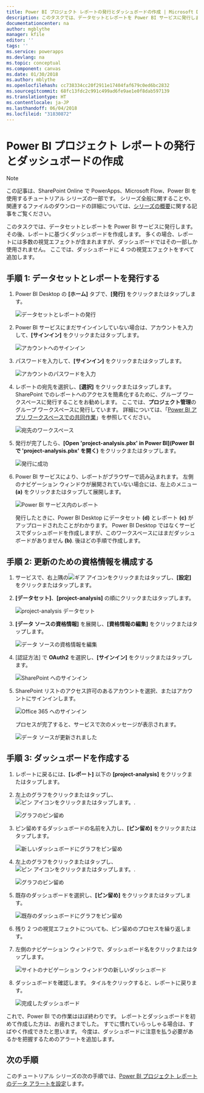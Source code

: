 ```yaml
---
title: Power BI プロジェクト レポートの発行とダッシュボードの作成 | Microsoft Docs
description: このタスクでは、データセットとレポートを Power BI サービスに発行します。その後、レポートに基づくダッシュボードを作成します。
documentationcenter: na
author: mgblythe
manager: kfile
editor: ''
tags: ''
ms.service: powerapps
ms.devlang: na
ms.topic: conceptual
ms.component: canvas
ms.date: 01/30/2018
ms.author: mblythe
ms.openlocfilehash: cc738334cc20f2911e17404faf679c0ed6bc2832
ms.sourcegitcommit: 68fc13fdc2c991c499ad6fe9ae1e0f8dab597139
ms.translationtype: HT
ms.contentlocale: ja-JP
ms.lasthandoff: 06/04/2018
ms.locfileid: "31830872"
---
```

# <a name="publish-the-power-bi-project-report-and-create-a-dashboard"></a>Power BI プロジェクト レポートの発行とダッシュボードの作成
> [!NOTE]
> この記事は、SharePoint Online で PowerApps、Microsoft Flow、Power BI を使用するチュートリアル シリーズの一部です。 シリーズ全般に関することや、関連するファイルのダウンロードの詳細については、[シリーズの概要](sharepoint-scenario-intro.md)に関する記事をご覧ください。

このタスクでは、データセットとレポートを Power BI サービスに発行します。その後、レポートに基づくダッシュボードを作成します。 多くの場合、レポートには多数の視覚エフェクトが含まれますが、ダッシュボードではその一部しか使用されません。 ここでは、ダッシュボードに 4 つの視覚エフェクトをすべて追加します。

## <a name="step-1-publish-the-dataset-and-report"></a>手順 1: データセットとレポートを発行する
1. Power BI Desktop の **[ホーム]** タブで、**[発行]** をクリックまたはタップします。
   
    ![データセットとレポートの発行](./media/sharepoint-scenario-publish-report/06-01-01-publish.png)
2. Power BI サービスにまだサインインしていない場合は、アカウントを入力して、**[サインイン]** をクリックまたはタップします。
   
    ![アカウントへのサインイン](./media/sharepoint-scenario-publish-report/06-01-02-account.png)
3. パスワードを入力して、**[サインイン]** をクリックまたはタップします。
   
    ![アカウントのパスワードを入力](./media/sharepoint-scenario-publish-report/06-01-03-password.png)
4. レポートの宛先を選択し、**[選択]** をクリックまたはタップします。 SharePoint でのレポートへのアクセスを簡素化するために、グループ ワークスペースに発行することをお勧めします。 ここでは、**プロジェクト管理**のグループ ワークスペースに発行しています。 詳細については、「[Power BI アプリ ワークスペースでの共同作業](https://docs.microsoft.com/power-bi/service-collaborate-power-bi-workspace)」を参照してください。
   
    ![宛先のワークスペース](./media/sharepoint-scenario-publish-report/06-01-04-workspace.png)
5. 発行が完了したら、**[Open 'project-analysis.pbx' in Power BI]\(Power BI で 'project-analysis.pbx' を開く\)** をクリックまたはタップします。
   
    ![発行に成功](./media/sharepoint-scenario-publish-report/06-01-05-open-report.png)
6. Power BI サービスにより、レポートがブラウザーで読み込まれます。 左側のナビゲーション ウィンドウが展開されていない場合には、左上のメニュー **(a)** をクリックまたはタップして展開します。
   
    ![Power BI サービス内のレポート](./media/sharepoint-scenario-publish-report/06-01-06-service-report.png)
   
    発行したときに、Power BI Desktop にデータセット **(d)** とレポート **(c)** がアップロードされたことがわかります。 Power BI Desktop ではなくサービスでダッシュボードを作成しますが、このワークスペースにはまだダッシュボードがありません **(b)**. 後ほどの手順で作成します。

## <a name="step-2-configure-credentials-for-refresh"></a>手順 2: 更新のための資格情報を構成する
1. サービスで、右上隅の![ギア アイコン](./media/sharepoint-scenario-publish-report/icon-gear.png)をクリックまたはタップし、**[設定]** をクリックまたはタップします。
2. **[データセット]**、**[project-analysis]** の順にクリックまたはタップします。
   
    ![project-analysis データセット](./media/sharepoint-scenario-publish-report/06-01-07-dataset.png)
3. **[データ ソースの資格情報]** を展開し、**[資格情報の編集]** をクリックまたはタップします。
   
    ![データ ソースの資格情報を編集](./media/sharepoint-scenario-publish-report/06-01-08-credentials.png)
4. [認証方法] で **OAuth2** を選択し、**[サインイン]** をクリックまたはタップします。
   
    ![SharePoint へのサインイン](./media/sharepoint-scenario-publish-report/06-01-09-sign-in.png)
5. SharePoint リストのアクセス許可のあるアカウントを選択、またはアカウントにサインインします。
   
    ![Office 365 へのサインイン](./media/sharepoint-scenario-publish-report/06-01-10-account.png)
   
    プロセスが完了すると、サービスで次のメッセージが表示されます。
   
    ![データ ソースが更新されました](./media/sharepoint-scenario-publish-report/06-01-11-updated.png)

## <a name="step-3-create-a-dashboard"></a>手順 3: ダッシュボードを作成する

1. レポートに戻るには、**[レポート]** 以下の **[project-analysis]** をクリックまたはタップします。

1. 左上のグラフをクリックまたはタップし、 ![ピン アイコンをクリックまたはタップします。](./media/sharepoint-scenario-publish-report/icon-pin.png).
   
    ![グラフのピン留め](./media/sharepoint-scenario-publish-report/06-01-12-pin-projected.png)
2. ピン留めするダッシュボードの名前を入力し、**[ピン留め]** をクリックまたはタップします。
   
    ![新しいダッシュボードにグラフをピン留め](./media/sharepoint-scenario-publish-report/06-01-13-pin-new.png)
3. 左上のグラフをクリックまたはタップし、 ![ピン アイコンをクリックまたはタップします。](./media/sharepoint-scenario-publish-report/icon-pin.png).
   
    ![グラフのピン留め](./media/sharepoint-scenario-publish-report/06-01-14-pin-variance.png)
4. 既存のダッシュボードを選択し、**[ピン留め]** をクリックまたはタップします。
   
    ![既存のダッシュボードにグラフをピン留め](./media/sharepoint-scenario-publish-report/06-01-15-pin-existing.png)

5. 残り 2 つの視覚エフェクトについても、ピン留めのプロセスを繰り返します。

6. 左側のナビゲーション ウィンドウで、ダッシュボード名をクリックまたはタップします。
   
    ![サイトのナビゲーション ウィンドウの新しいダッシュボード](./media/sharepoint-scenario-publish-report/06-01-16-dashboard-menu.png)

7. ダッシュボードを確認します。 タイルをクリックすると、レポートに戻ります。
   
    ![完成したダッシュボード](./media/sharepoint-scenario-publish-report/06-01-17-dashboard-completed.png)

これで、Power BI での作業はほぼ終わりです。 レポートとダッシュボードを初めて作成した方は、お疲れさまでした。 すでに慣れていらっしゃる場合は、すばやく作成できたと思います。 今度は、ダッシュボードに注意を払う必要があるかを把握するためのアラートを追加します。

## <a name="next-steps"></a>次の手順
このチュートリアル シリーズの次の手順では、[Power BI プロジェクト レポートのデータ アラートを設定](sharepoint-scenario-alerts-flow.md)します。

